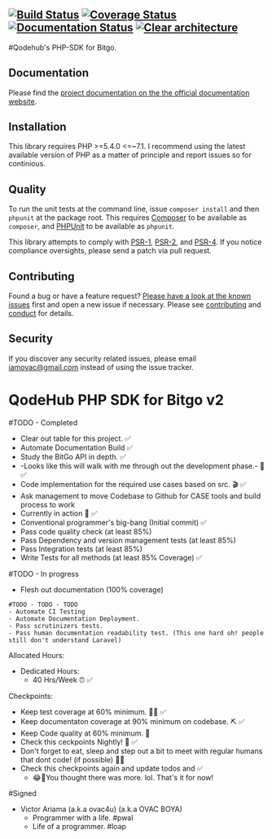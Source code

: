 [![Build Status][travis-image]][travis-url] [![Coverage Status][coveralls-image]][coveralls-url] [![Documentation Status][readthedocs-image]][readthedocs-url] [![Clear architecture][clear-architecture-image]][clear-architecture-url]
---

#Qodehub's PHP-SDK for Bitgo.

## Documentation

Please find the [project documentation on the the official documentation website](http://qodehub.github.io/bitgo-php).

## Installation

This library requires PHP >=5.4.0 <=~7.1. I recommend using the latest available version of PHP as a matter of principle and report issues so for continious.

<!-- ## Dependencies

![Composer dependency graph](https://rawgit.com/qodehub/bitgo-php/master/doc/dependencies.svg) -->

## Quality

To run the unit tests at the command line, issue `composer install` and then `phpunit` at the package root. This requires [Composer](http://getcomposer.org/) to be available as `composer`, and [PHPUnit](http://phpunit.de/manual/) to be available as `phpunit`.

This library attempts to comply with [PSR-1][], [PSR-2][], and [PSR-4][]. If you notice compliance oversights, please send a patch via pull request.

## Contributing

Found a bug or have a feature request? [Please have a look at the known issues](https://github.com/qodehub/bitgo-php/issues) first and open a new issue if necessary. Please see [contributing](CONTRIBUTING.md) and [conduct](CONDUCT.md) for details.

## Security

If you discover any security related issues, please email iamovac@gmail.com instead of using the issue tracker.

[travis-image]: https://secure.travis-ci.org/qodehub/bitgo-php.svg
[travis-url]: https://travis-ci.org/qodehub/bitgo-php
[coveralls-image]: https://coveralls.io/repos/qodehub/bitgo-php/badge.svg?branch=master&service=github
[coveralls-url]: https://coveralls.io/github/qodehub/bitgo-php?branch=master
[scrutinizer-image]: https://scrutinizer-ci.com/g/qodehub/bitgo-php/badges/quality-score.png?b=master
[scrutinizer-url]: https://scrutinizer-ci.com/g/qodehub/bitgo-php/?branch=master
[readthedocs-image]: https://readthedocs.org/projects/qodehub-bitgo-php/badge/?version=latest
[readthedocs-url]: http://qodehub-bitgo-php.readthedocs.io/en/latest/?badge=latest
[clear-architecture-image]: https://img.shields.io/badge/Clear%20Architecture-%E2%9C%94-brightgreen.svg
[clear-architecture-url]: https://github.com/jkphl/clear-architecture
[author-url]: http://www.qodehub.com
[PSR-1]: https://github.com/php-fig/fig-standards/blob/master/accepted/PSR-1-basic-coding-standard.md
[PSR-2]: https://github.com/php-fig/fig-standards/blob/master/accepted/PSR-2-coding-style-guide.md
[PSR-4]: https://github.com/php-fig/fig-standards/blob/master/accepted/PSR-4-autoloader.md


# QodeHub PHP SDK for Bitgo v2

#TODO - Completed
- Clear out table for this project. ✅
- Automate Documentation Build ✅
- Study the BitGo API in depth. ✅
- -Looks like this will walk with me through out the development phase.- 📝 ✅
- Code implementation for the required use cases based on src. 🎬 ✅
- Ask management to move Codebase to Github for CASE tools and build process to work
- Currently in action 🎉 ✅
- Conventional programmer's big-bang (Initial commit) ✅
- Pass code quality check (at least 85%)
- Pass Dependency and version management tests (at least 85%)
- Pass Integration tests (at least 85%)
- Write Tests for all methods (at least 85% Coverage) ✅


#TODO - In progress
- Flesh out documentation (100% coverage)

```
#TODO - TODO - TODO
- Automate CI Testing
- Automate Documentation Deployment.
- Pass scrutinizers tests.
- Pass human documentation readability test. (This one hard oh! people still don't understand Laravel)
```


Allocated Hours:
- Dedicated Hours:
    + 40 Hrs/Week ⏰ ✅

Checkpoints:
- Keep test coverage at 60% minimum. 👩‍⚕️ ✅
- Keep documentaton coverage at 90% minimum on codebase. ⛏ ✅
- Keep Code quality at 60% minimum. 🐞
- Check this ceckpoints Nightly! 💋 ✅
- Don't forget to eat, sleep and step out a bit to meet with regular humans that dont code! (if possible) 🤷‍♂️
- Check this checkpoints again and update todos and ✅
    - 😂🤣You thought there was more. lol. That's it for now!


#Signed
- Victor Ariama (a.k.a ovac4u) (a.k.a OVAC BOYA)
    + Programmer with a life. #pwal
    + Life of a programmer. #loap
